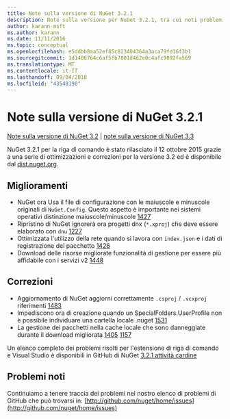 ```yaml
---
title: Note sulla versione di NuGet 3.2.1
description: Note sulla versione per NuGet 3.2.1, tra cui noti problemi, correzioni di bug, funzionalità aggiunte e dcr.
author: karann-msft
ms.author: karann
ms.date: 11/11/2016
ms.topic: conceptual
ms.openlocfilehash: e5ddbb8aa52ef85c823404364a3aca79fd16f3b1
ms.sourcegitcommit: 1d1406764c6af5fb7801d462e0c4afc9092fa569
ms.translationtype: MT
ms.contentlocale: it-IT
ms.lasthandoff: 09/04/2018
ms.locfileid: "43548190"
---
```

# <a name="nuget-321-release-notes"></a>Note sulla versione di NuGet 3.2.1

[Note sulla versione di NuGet 3.2](../release-notes/nuget-3.2.md) | [note sulla versione di NuGet 3.3](../release-notes/nuget-3.3.md)

NuGet 3.2.1 per la riga di comando è stato rilasciato il 12 ottobre 2015 grazie a una serie di ottimizzazioni e correzioni per la versione 3.2 ed è disponibile dal [dist.nuget.org](http://dist.nuget.org/index.html).

## <a name="improvements"></a>Miglioramenti

* NuGet ora Usa il file di configurazione con le maiuscole e minuscole originali di `NuGet.Config`.  Questo aspetto è importante nei sistemi operativi distinzione maiuscole/minuscole [1427](https://github.com/NuGet/Home/issues/1427)
* Ripristino di NuGet ignorerà ora progetti dnx (`*.xproj`) che deve essere elaborato con `dnu` [1227](https://github.com/NuGet/Home/issues/1227)
* Ottimizzata l'utilizzo della rete quando si lavora con `index.json` e i dati di registrazione del pacchetto [1426](https://github.com/NuGet/Home/issues/1426)
* Download delle risorse migliorate funzionalità di gestione per essere più affidabile con i servizi v2 [1448](https://github.com/NuGet/Home/issues/1448)

## <a name="fixes"></a>Correzioni

* Aggiornamento di NuGet aggiorni correttamente `.csproj` / `.vcxproj` riferimenti [1483](https://github.com/NuGet/Home/issues/1483)
* Impediscono ora di creazione quando un SpecialFolders.UserProfile non è possibile individuare una cartella locale .nuget [1531](https://github.com/NuGet/Home/issues/1531)
* La gestione dei pacchetti nella cache locale che sono danneggiate durante il download migliorata [1405](https://github.com/NuGet/Home/issues/1405) [1157](https://github.com/NuGet/Home/issues/1157)

Un elenco completo dei problemi risolti per l'estensione di riga di comando e Visual Studio è disponibili in GitHub di NuGet [3.2.1 attività cardine](https://github.com/NuGet/Home/issues?q=milestone%3A3.2.1+is%3Aclosed)

## <a name="known-issues"></a>Problemi noti

Continuiamo a tenere traccia dei problemi nel nostro elenco di problemi di GitHub che può trovarsi in: [http://github.com/nuget/home/issues](http://github.com/nuget/home/issues)